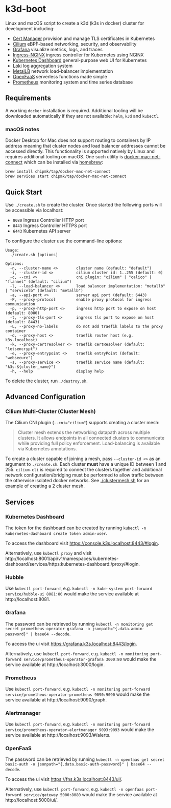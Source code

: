 # k3d-boot

Linux and macOS script to create a k3d (k3s in docker) cluster for development
including:

- [Cert Manager](https://github.com/cert-manager/cert-manager) provision and manage TLS certificates in Kubernetes
- [Cilium](https://github.com/cilium/cilium) eBPF-based networking, security, and observability
- [Grafana](https://github.com/grafana/grafana) visualize metrics, logs, and traces
- [Ingress-NGINX](https://github.com/kubernetes/ingress-nginx) ingress controller for Kubernetes using NGINX
- [Kubernetes Dashboard](https://github.com/kubernetes/dashboard) general-purpose web UI for Kubernetes
- [Loki](https://github.com/grafana/loki) log aggregation system
- [MetalLB](https://github.com/metallb/metallb) network load-balancer implementation
- [OpenFaaS](https://github.com/openfaas/faas) serverless functions made simple
- [Prometheus](https://github.com/prometheus/prometheus) monitoring system and time series database

## Requirements

A working `docker` installation is required. Additional tooling will be downloaded automatically if they are not
available: `helm`, `k3d` and `kubectl`.

### macOS notes

Docker Desktop for Mac does not support routing to containers by IP address meaning that cluster nodes and load balancer
addresses cannot be accessed directly. This functionality is supported natively by Linux and requires additional tooling
on macOS. One such utility is [docker-mac-net-connect](https://github.com/chipmk/docker-mac-net-connect) which can be
installed via [homebrew](https://brew.sh/):

```sh
brew install chipmk/tap/docker-mac-net-connect
brew services start chipmk/tap/docker-mac-net-connect
```

## Quick Start

Use `./create.sh` to create the cluster. Once started the following ports will
be accessible via localhost:

- `8080` Ingress Controller HTTP port
- `8443` Ingress Controller HTTPS port
- `6443` Kubernetes API server

To configure the cluster use the command-line options:

```
Usage: 
  ./create.sh [options]

Options:
  -n, --cluster-name <>        cluster name (default: "default")
  -i, --cluster-id <>          cilium cluster id: 1..255 (default: 0)
  -c, --cni <>                 cni plugin: "cilium" | "calico" | "flannel" (default: "cilium")
  -l, --load-balancer <>       load balancer implementation: "metallb" | "servicelb" (default: "metallb")
  -a, --api-port <>            server api port (default: 6443)
  -P, --proxy-protocol         enable proxy protocol for ingress communication
  -p, --proxy-http-port <>     ingress http port to expose on host (default: 8080)
  -t, --proxy-tls-port <>      ingress tls port to expose on host (default: 8443)
  -L, --proxy-no-labels        do not add traefik labels to the proxy container
  -d, --proxy-host <>          traefik router host (e.g. k3s.localhost)
  -k, --proxy-certresolver <>  traefik certResolver (default: "letsencrypt")
  -e, --proxy-entrypoint <>    traefik entryPoint (default: "websecure")
  -s, --proxy-service <>       traefik service name (default: "k3s-${cluster_name}")
  -h, --help                   display help
```

To delete the cluster, run `./destroy.sh`.

## Advanced Configuration

### Cilium Multi-Cluster (Cluster Mesh)

The Cilium CNI plugin (`--cni="cilium"`) supports creating a cluster mesh:

> Cluster mesh extends the networking datapath across multiple clusters.
> It allows endpoints in all connected clusters to communicate while providing full policy enforcement.
> Load-balancing is available via Kubernetes annotations.

To create a cluster capable of joining a mesh, pass `--cluster-id <>` as an argument to `./create.sh`. Each cluster
**must** have a unique ID between 1 and 255. `cilium-cli` is required to connect the clusters together and additional
network configuration/bridging must be performed to allow traffic between the otherwise isolated docker networks.
See [./clustermesh.sh](clustermesh.sh) for an example of creating a 2 cluster mesh.

## Services

### Kubernetes Dashboard

The token for the dashboard can be created by running `kubectl -n kubernetes-dashboard create token admin-user`.

To access the dashboard visit https://console.k3s.localhost:8443/#login.

Alternatively, use `kubectl proxy` and visit http://localhost:8001/api/v1/namespaces/kubernetes-dashboard/services/https:kubernetes-dashboard:/proxy/#login.

### Hubble

Use `kubectl port-forward`, e.g. `kubectl -n kube-system port-forward service/hubble-ui 8081:80` would make the service available at http://localhost:8081.

### Grafana

The password can be retrieved by running `kubectl -n monitoring get secret prometheus-operator-grafana -o jsonpath="{.data.admin-password}" | base64 --decode`.

To access the ui visit https://grafana.k3s.localhost:8443/login.

Alternatively, use `kubectl port-forward`, e.g. `kubectl -n monitoring port-forward service/prometheus-operator-grafana 3000:80` would make the service available at http://localhost:3000/login.

### Prometheus

Use `kubectl port-forward`, e.g. `kubectl -n monitoring port-forward service/prometheus-operator-prometheus 9090:9090` would make the service available at http://localhost:9090/graph.

### Alertmanager

Use `kubectl port-forward`, e.g. `kubectl -n monitoring port-forward service/prometheus-operator-alertmanager 9093:9093` would make the service available at http://localhost:9093/#/alerts.

### OpenFaaS

The password can be retrieved by running `kubectl -n openfaas get secret basic-auth -o jsonpath="{.data.basic-auth-password}" | base64 --decode`.

To access the ui visit https://fns.k3s.localhost:8443/ui/.

Alternatively, use `kubectl port-forward`, e.g. `kubectl -n openfaas port-forward service/gateway 5000:8080` would make the service available at http://localhost:5000/ui/.
